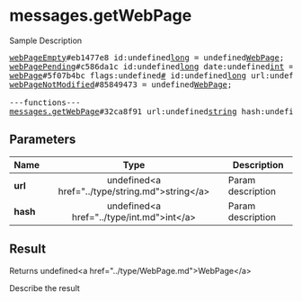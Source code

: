 # messages.getWebPage

Sample Description

<pre>
<a href="../constructor/webPageEmpty">webPageEmpty</a>#eb1477e8 id:undefined<a href="../type/long.md">long</a> = undefined<a href="../type/WebPage.md">WebPage</a>;
<a href="../constructor/webPagePending">webPagePending</a>#c586da1c id:undefined<a href="../type/long.md">long</a> date:undefined<a href="../type/int.md">int</a> = undefined<a href="../type/WebPage.md">WebPage</a>;
<a href="../constructor/webPage">webPage</a>#5f07b4bc flags:undefined<a href="../type/#.md">#</a> id:undefined<a href="../type/long.md">long</a> url:undefined<a href="../type/string.md">string</a> display_url:undefined<a href="../type/string.md">string</a> hash:undefined<a href="../type/int.md">int</a> type:flags.0?<a href="../type/string.md">string</a> site_name:flags.1?<a href="../type/string.md">string</a> title:flags.2?<a href="../type/string.md">string</a> description:flags.3?<a href="../type/string.md">string</a> photo:flags.4?<a href="../type/Photo.md">Photo</a> embed_url:flags.5?<a href="../type/string.md">string</a> embed_type:flags.5?<a href="../type/string.md">string</a> embed_width:flags.6?<a href="../type/int.md">int</a> embed_height:flags.6?<a href="../type/int.md">int</a> duration:flags.7?<a href="../type/int.md">int</a> author:flags.8?<a href="../type/string.md">string</a> document:flags.9?<a href="../type/Document.md">Document</a> cached_page:flags.10?<a href="../type/Page.md">Page</a> = undefined<a href="../type/WebPage.md">WebPage</a>;
<a href="../constructor/webPageNotModified">webPageNotModified</a>#85849473 = undefined<a href="../type/WebPage.md">WebPage</a>;

---functions---
<a href="../method/messages.getWebPage.md">messages.getWebPage</a>#32ca8f91 url:undefined<a href="../type/string.md">string</a> hash:undefined<a href="../type/int.md">int</a> = undefined<a href="../type/WebPage.md">WebPage</a>;
</pre>

## Parameters

| Name | Type | Description |
|------|:----:|-------------|
| **url** | undefined&lt;a href=&#34;../type/string.md&#34;&gt;string&lt;/a&gt; | Param description |
| **hash** | undefined&lt;a href=&#34;../type/int.md&#34;&gt;int&lt;/a&gt; | Param description |

## Result

Returns undefined&lt;a href=&#34;../type/WebPage.md&#34;&gt;WebPage&lt;/a&gt;

Describe the result

